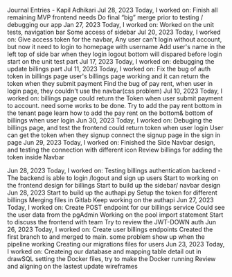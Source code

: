 Journal Entries - Kapil Adhikari
Jul 28, 2023
Today, I worked on:
Finish all remaining MVP frontend needs
Do final “big” merge prior to testing / debugging our app
Jan 27, 2023
Today, I worked on:
Worked on the unit tests, navigation bar
Some access of sidebar
Jul 20, 2023
Today, I worked on:
Give access token for the navbar, Any user can't login without account, but now it need to login to homepage with username
Add user's name in the left top of side bar when they login
logout bottom will dispared before login
start on the unit test part
Jul 17, 2023
Today, I worked on:
debugging the update billings part
Jul 11, 2023
Today, I worked on:
Fix the bug of auth token in billings page
user's billings page working and it can return the token when they submit payment
Find the bug of pay rent, when user in login page, they couldn't use the navbar(css problem)
Jul 10, 2023
Today, I worked on:
billings page could return the Token when user submit payment to account. need some works to be done.
Try to add the pay rent bottom in the tenant page
learn how to add the pay rent  on the bottom& bottom of billings when user login
Jun 30, 2023
Today, I worked on:
Debuging the billings page, and test the frontend could return token when user login
User can get the token when they signup
connect the signup page in the sign in page
Jun 29, 2023
Today, I worked on:
Finished the Side Navbar design, and testing the connection with different icon
Review billings for adding the token inside Navbar

Jun 28, 2023
Today, I worked on:
Testing billings authentication backend - The backend is able to login /logout and sign up users
Start to working on the frontend design for billings
Start to build up the sidebar/ navbar design
Jun 28, 2023
Start to build up the authapi.py
Setup the token for different billings
Merging files in Gitlab
Keep working on the authapi
Jun 27, 2023
Today, I worked on:
Create POST endpoint for our billings service
Could see the user data from the pgAdmin
Working on the pool import statement
Start to discuss the frontend with team
Try to review the JWT-DOWN auth
Jun 26, 2023
Today, I worked on:
Create user billings endpoints
Created the first branch to and merged to main. some problem show up when the pipeline working
Creating our migrations files for users
Jun 23, 2023
Today, I worked on:
Createing our database and mapping table detail out in drawSQL
setting the Docker files, try to make the Docker running
Review and aligning on the lastest update wireframes